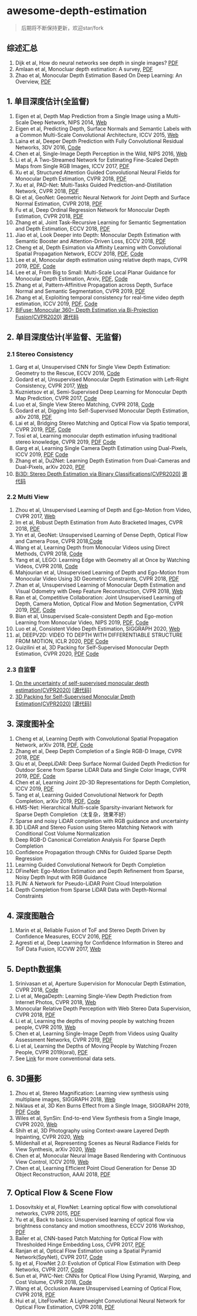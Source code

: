 # awesome-depth-estimation

> 后期将不断保持更新，欢迎star/fork



## 综述汇总

1.  Dijk et al, How do neural networks see depth in single images? [PDF](https://arxiv.org/pdf/1905.07005.pdf)
2.  Amlaan et al, Monocluar depth estimation: A survey, [PDF](https://arxiv.org/pdf/1901.09402.pdf)
3.  Zhao et al, Monocular Depth Estimation Based On Deep Learning: An Overview, [PDF](https://arxiv.org/pdf/2003.06620.pdf)

## 1. 单目深度估计(全监督)

1. Eigen et al, Depth Map Prediction from a Single Image using a Multi-Scale Deep Network, NIPS 2014, [Web](https://cs.nyu.edu/~deigen/depth/)
2. Eigen et al, Predicting Depth, Surface Normals and Semantic  Labels with a Common Multi-Scale Convolutional Architecture, ICCV 2015, [Web](https://cs.nyu.edu/~deigen/dnl/)
3. Laina et al, Deeper Depth Prediction with Fully Convolutional Residual Networks, 3DV 2016, [Code](https://github.com/iro-cp/FCRN-DepthPrediction)
4. Chen et al, Single-Image Depth Perception in the Wild, NIPS 2016, [Web](http://www-personal.umich.edu/~wfchen/depth-in-the-wild/)
5. Li et al, A Two-Streamed Network for Estimating Fine-Scaled Depth Maps from Single RGB Images, ICCV 2017, [PDF](http://arxiv.org/abs/1607.00730)
6. Xu et al, Structured Attention Guided Convolutional Neural Fields for Monocular Depth Estimation, CVPR 2018, [PDF](https://arxiv.org/abs/1803.11029)
7. Xu et al, PAD-Net: Multi-Tasks Guided Prediction-and-Distillation Network, CVPR 2018, [PDF](https://arxiv.org/abs/1805.04409)
8. Qi et al, GeoNet: Geometric Neural Network for Joint Depth and Surface Normal Estimation, CVPR 2018, [PDF](https://xjqi.github.io/geonet.pdf)
9. Fu et al, Deep Ordinal Regression Network for Monocular Depth Estimation, CVPR 2018, [PDF](https://arxiv.org/abs/1806.02446)
10. Zhang et al, Joint Task-Recursive Learning for Semantic Segmentation and Depth Estimation, ECCV 2018, [PDF](http://openaccess.thecvf.com/content_ECCV_2018/papers/Zhenyu_Zhang_Joint_Task-Recursive_Learning_ECCV_2018_paper.pdf)
11. Jiao et al, Look Deeper into Depth: Monocular Depth Estimation with Semantic Booster and Attention-Driven Loss, ECCV 2018, [PDF](http://openaccess.thecvf.com/content_ECCV_2018/papers/Jianbo_Jiao_Look_Deeper_into_ECCV_2018_paper.pdf)
12. Cheng et al, Depth Esimation via Affinity Learning with Convolutional Spatial Propagation Network, ECCV 2018, [PDF](http://openaccess.thecvf.com/content_ECCV_2018/papers/Xinjing_Cheng_Depth_Estimation_via_ECCV_2018_paper.pdf), [Code](https://github.com/XinJCheng/CSPN)
13. Lee et al, Monocular depth estimation using relative depth maps, CVPR 2019, [PDF](http://openaccess.thecvf.com/content_CVPR_2019/papers/Lee_Monocular_Depth_Estimation_Using_Relative_Depth_Maps_CVPR_2019_paper.pdf),  [Code](https://github.com/jaehanlee-mcl/monocular-depth-estimation-using-relative-depth-maps)
14. Lee et al, From Big to Small: Multi-Scale Local Planar Guidance for Monocular Depth Estimation, Arxiv, [PDF](https://arxiv.org/pdf/1907.10326.pdf), [Code](https://github.com/cogaplex-bts/bts)
15. Zhang et al, Pattern-Affinitive Propagation across Depth, Surface Normal and Semantic Segmentation, CVPR 2019, [PDF](https://arxiv.org/pdf/1906.03525v1.pdf)
16. Zhang et al, Exploiting temporal consistency for real-time video depth estimation, ICCV 2019, [PDF](https://arxiv.org/pdf/1908.03706.pdf), [Code](https://github.com/hkzhang91/ST-CLSTM)
17. [BiFuse: Monocular 360◦ Depth Estimation via Bi-Projection Fusion(CVPR2020)](http://openaccess.thecvf.com/content_CVPR_2020/papers/Wang_BiFuse_Monocular_360_Depth_Estimation_via_Bi-Projection_Fusion_CVPR_2020_paper.pdf) [源代码](https://github.com/Yeh-yu-hsuan/BiFuse)

## 2. 单目深度估计(半监督、无监督)

### 2.1 Stereo Consistency

1. Garg et al, Unsupervised CNN for Single View Depth Estimation: Geometry to the Rescue, ECCV 2016,  [Code](https://github.com/Ravi-Garg/Unsupervised_Depth_Estimation)
2. Godard et al, Unsupervised Monocular Depth Estimation with Left-Right Consistency, CVPR 2017, [Web](http://visual.cs.ucl.ac.uk/pubs/monoDepth/)
3. Kuznietsov et al, Semi-Supervised Deep Learning for Monocular Depth Map Prediction, CVPR 2017, [Code](https://github.com/Yevkuzn/semodepth)
4. Luo et al, Single View Stereo Matching, CVPR 2018, [Code](https://github.com/lawy623/SVS)
5. Godard et al, Digging Into Self-Supervised Monocular Depth Estimation, aXiv 2018, [PDF](https://arxiv.org/abs/1711.07933)
6. Lai et al, Bridging Stereo Matching and Optical Flow via Spatio temporal, CVPR 2019, [PDF](https://arxiv.org/pdf/1905.09265.pdf), [Code](https://github.com/lelimite4444/)
7. Tosi et al, Learning monocular depth estimation infusing traditional stereo knowledge, CVPR 2019, [PDF](https://arxiv.org/pdf/1904.04144.pdf) [Code](https://github.com/fabiotosi92/monoResMatch-Tensorflow)
8. Garg et al, Learning Single Camera Depth Estimation using Dual-Pixels, ICCV 2019, [PDF](https://arxiv.org/pdf/1904.05822.pdf) [Code](https://github.com/google-research/google-research/tree/master/dual_pixels)
9. Zhang et al, Du2Net: Learning Depth Estimation from Dual-Cameras and Dual-Pixels, arXiv 2020, [PDF](https://arxiv.org/pdf/2003.14299.pdf)
10. [Bi3D: Stereo Depth Estimation via Binary Classifications(CVPR2020)](https://arxiv.org/abs/2005.07274) [源代码](https://github.com/NVlabs/Bi3D)

### 2.2 Multi View

1. Zhou et al, Unsupervised Learning of Depth and Ego-Motion from Video, CVPR 2017, [Web](https://people.eecs.berkeley.edu/~tinghuiz/projects/SfMLearner/)
2. Im et al, Robust Depth Estimation from Auto Bracketed Images, CVPR 2018, [PDF](https://arxiv.org/abs/1803.07702)
3. Yin et al, GeoNet: Unsupervised Learning of Dense Depth, Optical Flow and Camera Pose, CVPR 2018,[Code](https://github.com/yzcjtr/GeoNet)
4. Wang et al, Learning Depth from Monocular Videos using Direct Methods, CVPR 2018, [Code](https://github.com/MightyChaos/LKVOLearner)
5. Yang et al, LEGO: Learning Edge with Geometry all at Once by Watching Videos, CVPR 2018, [Code](https://github.com/zhenheny/LEGO)
6. Mahjourian et al, Unsupervised Learning of Depth and Ego-Motion from Monocular Video Using 3D Geometric Constraints, CVPR 2018, [PDF](https://arxiv.org/abs/1802.05522)
7. Zhan et al, Unsupervised Learning of Monocular Depth Estimation and Visual Odometry with Deep Feature Reconstruction, CVPR 2018, [Web](https://github.com/Huangying-Zhan/Depth-VO-Feat)
8. Ran et al, Competitive Collaboration: Joint Unsupervised Learning of Depth, Camera Motion, Optical Flow and Motion Segmentation, CVPR  2019, [PDF](https://arxiv.org/pdf/1805.09806.pdf), [Code](https://github.com/anuragranj/cc)
9. Bian et al, Unsupervised Scale-consistent Depth and Ego-motion Learning from Monocular Video, NIPS 2019, [PDF](https://arxiv.org/pdf/1908.10553.pdf), [Code](https://github.com/JiawangBian/SC-SfMLearner-Release)
10. Luo et al, Consistent Video Depth Estimation, SIGGRAPH 2020, [Web](https://roxanneluo.github.io/Consistent-Video-Depth-Estimation/)
11. al, DEEPV2D: VIDEO TO DEPTH WITH DIFFERENTIABLE STRUCTURE FROM MOTION, ICLR 2020, [PDF](https://openreview.net/pdf?id=HJeO7RNKPr) [Code](https://github.com/princeton-vl/DeepV2D)
12. Guizilini et al, 3D Packing for Self-Supervised Monocular Depth Estimation, CVPR 2020, [PDF](https://arxiv.org/pdf/1905.02693.pdf) [Code](https://github.com/TRI-ML/packnet-sfm)

### 2.3 自监督

1. [On the uncertainty of self-supervised monocular depth estimation(CVPR2020)](https://arxiv.org/abs/2005.06209) [[源代码]](https://github.com/mattpoggi/mono-uncertainty)
2. [3D Packing for Self-Supervised Monocular Depth Estimation(CVPR2020)](https://arxiv.org/abs/1905.02693) [[源代码]](https://github.com/TRI-ML/packnet-sfm)

## 3. 深度图补全

1. Cheng et al, Learning Depth with Convolutional Spatial Propagation Network, arXiv 2018, [PDF](https://arxiv.org/pdf/1810.02695.pdf), [Code](https://github.com/XinJCheng/CSPN)
2. Zhang et al, Deep Depth Completion of a Single RGB-D Image, CVPR 2018, [PDF](http://openaccess.thecvf.com/content_cvpr_2018/papers/Zhang_Deep_Depth_Completion_CVPR_2018_paper.pdf)
3. Qiu et al, DeepLiDAR: Deep Surface Normal Guided Depth Prediction for Outdoor Scene from Sparse LiDAR Data and Single Color Image, CVPR  2019, [PDF](http://openaccess.thecvf.com/content_CVPR_2019/papers/Qiu_DeepLiDAR_Deep_Surface_Normal_Guided_Depth_Prediction_for_Outdoor_Scene_CVPR_2019_paper.pdf), [Code](https://github.com/JiaxiongQ/DeepLiDAR)
4. Chen et al, Learning Joint 2D-3D Representations for Depth Completion, ICCV 2019, [PDF](http://openaccess.thecvf.com/content_ICCV_2019/papers/Chen_Learning_Joint_2D-3D_Representations_for_Depth_Completion_ICCV_2019_paper.pdf)
5. Tang et al, Learning Guided Convolutional Network for Depth Completion, arXiv 2019, [PDF](https://arxiv.org/pdf/1908.01238.pdf),  [Code](https://github.com/kakaxi314/GuideNet)
6. HMS-Net: Hierarchical Multi-scale Sparsity-invariant Network for Sparse Depth Completion（太复杂，效果不好）
7. Sparse and noisy LiDAR completion with RGB guidance and uncertainty
8. 3D LiDAR and Stereo Fusion using Stereo Matching Network with Conditional Cost Volume Normalization
9. Deep RGB-D Canonical Correlation Analysis For Sparse Depth Completion
10. Confidence Propagation through CNNs for Guided Sparse Depth Regression
11. Learning Guided Convolutional Network for Depth Completion
12. DFineNet: Ego-Motion Estimation and Depth Refinement from Sparse, Noisy Depth Input with RGB Guidance
13. PLIN: A Network for Pseudo-LiDAR Point Cloud Interpolation
14. Depth Completion from Sparse LiDAR Data with Depth-Normal Constraints

## 4. 深度图融合

1. Marin et al, Reliable Fusion of ToF and Stereo Depth Driven by Confidence Measures, ECCV 2016, [PDF](https://lttm.dei.unipd.it//paper_data/eccv16/LCfusion-eccv16.pdf)
2. Agresti et al, Deep Learning for Confidence Information in Stereo and ToF Data Fusion, ICCVW 2017, [Web](https://lttm.dei.unipd.it/paper_data/deepfusion/)

## 5. Depth数据集

1. Srinivasan et al, Aperture Supervision for Monocular Depth Estimation, CVPR 2018, [Code](https://github.com/google/aperture_supervision)
2. Li et al, MegaDepth: Learning Single-View Depth Prediction from Internet Photos, CVPR 2018, [Web](http://www.cs.cornell.edu/projects/megadepth/)
3. Monocular Relative Depth Perception with Web Stereo Data Supervision, CVPR 2018, [PDF](http://openaccess.thecvf.com/content_cvpr_2018/papers/Xian_Monocular_Relative_Depth_CVPR_2018_paper.pdf)
4. Li et al, Learning the depths of moving people by watching frozen people, CVPR 2019, [Web](https://mannequin-depth.github.io/)
5. Chen et al, Learning Single-Image Depth from Videos using Quality Assessment Networks, CVPR 2019, [PDF](http://openaccess.thecvf.com/content_CVPR_2019/papers/Chen_Learning_Single-Image_Depth_From_Videos_Using_Quality_Assessment_Networks_CVPR_2019_paper.pdf)
6. Li et al, Learning the Depths of Moving People by Watching Frozen People, CVPR 2019(oral), [PDF](https://arxiv.org/pdf/1904.11111.pdf)
7. See [Link](https://scott89.github.io/depth-talk/#/6/1) for more conventional data sets.

## 6. 3D摄影

1. Zhou et al, Stereo Magnification: Learning view synthesis using multiplane images, SIGGRAPH 2018, [Web](https://people.eecs.berkeley.edu/~tinghuiz/projects/mpi/)
2. Niklaus et al, 3D Ken Burns Effect from a Single Image, SIGGRAPH 2019, [PDF](https://arxiv.org/pdf/1909.05483.pdf) [Code](https://github.com/sniklaus/3d-ken-burns)
3. Wiles et al, SynSin: End-to-end View Synthesis from a Single Image, CVPR 2020, [Web](http://www.robots.ox.ac.uk/~ow/synsin.html)
4. Shih et al, 3D Photography using Context-aware Layered Depth Inpainting, CVPR 2020, [Web](https://shihmengli.github.io/3D-Photo-Inpainting/)
5. Mildenhall et al, Representing Scenes as Neural Radiance Fields for View Synthesis, arXiv 2020, [Web](http://www.matthewtancik.com/nerf)
6. Chen et al, Monocular Neural Image Based Rendering with Continuous View Control, ICCV 2019, [Web](https://ait.ethz.ch/projects/2019/cont-view-synth/)
7. Chen et al, Learning Efficient Point Cloud Generation for Dense 3D Object Reconstruction, AAAI 2018, [PDF](https://arxiv.org/pdf/1706.07036.pdf)

## 7. Optical Flow & Scene Flow

1. Dosovitskiy et al, FlowNet: Learning optical flow with convolutional networks, CVPR 2015, [PDF](https://www.cv-foundation.org/openaccess/content_iccv_2015/papers/Dosovitskiy_FlowNet_Learning_Optical_ICCV_2015_paper.pdf)
2. Yu et al, Back to basics: Unsupervised learning of optical flow  via brightness constancy and motion smoothness, ECCV 2016 Workshop, [PDF](https://arxiv.org/pdf/1608.05842v1.pdf)
3. Bailer et al, CNN-based Patch Matching for Optical Flow with Thresholded Hinge Embedding Loss, CVPR 2017, [PDF](http://arxiv.org/abs/1607.08064)
4. Ranjan et al, Optical Flow Estimation using a Spatial Pyramid Network(SpyNet), CVPR 2017, [Code](https://github.com/anuragranj/spynet)
5. Ilg et al, FlowNet 2.0: Evolution of Optical Flow Estimation with Deep Networks, CVPR 2017, [Code](https://github.com/lmb-freiburg/flownet2)
6. Sun et al, PWC-Net: CNNs for Optical Flow Using Pyramid, Warping, and Cost Volume, CVPR 2018, [Code](https://github.com/NVlabs/PWC-Net)
7. Wang et al, Occlusion Aware Unsupervised Learning of Optical Flow, CVPR 2018, [PDF](http://arxiv.org/abs/1711.05890)
8. Hui et al, LiteFlowNet: A Lightweight Convolutional Neural Network for Optical Flow Estimation, CVPR 2018, [PDF](http://openaccess.thecvf.com/content_cvpr_2018/papers/Hui_LiteFlowNet_A_Lightweight_CVPR_2018_paper.pdf)
